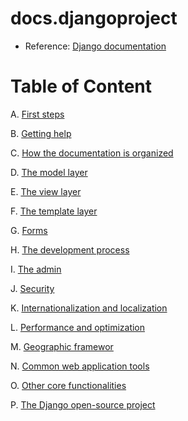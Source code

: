 # docs.djangoproject

- Reference: [Django documentation](https://docs.djangoproject.com/en/5.0/)

# Table of Content

A. [First steps](https://docs.djangoproject.com/en/5.0/#first-steps)

B. [Getting help](https://docs.djangoproject.com/en/5.0/#getting-help)

C. [How the documentation is organized](https://docs.djangoproject.com/en/5.0/#how-the-documentation-is-organized)

D. [The model layer](https://docs.djangoproject.com/en/5.0/#the-model-layer)

E. [The view layer](https://docs.djangoproject.com/en/5.0/#the-view-layer)

F. [The template layer](https://docs.djangoproject.com/en/5.0/#the-template-layer)

G. [Forms](https://docs.djangoproject.com/en/5.0/#forms)

H. [The development process](https://docs.djangoproject.com/en/5.0/#the-development-process)

I. [The admin](https://docs.djangoproject.com/en/5.0/#the-admin)

J. [Security](https://docs.djangoproject.com/en/5.0/#security)

K. [Internationalization and localization](https://docs.djangoproject.com/en/5.0/#internationalization-and-localization)

L. [Performance and optimization](https://docs.djangoproject.com/en/5.0/#performance-and-optimization)

M. [Geographic framewor](https://docs.djangoproject.com/en/5.0/#geographic-framework)

N. [Common web application tools](https://docs.djangoproject.com/en/5.0/#common-web-application-tools)

O. [Other core functionalities](https://docs.djangoproject.com/en/5.0/#other-core-functionalities)

P. [The Django open-source project](https://docs.djangoproject.com/en/5.0/#the-django-open-source-project)
